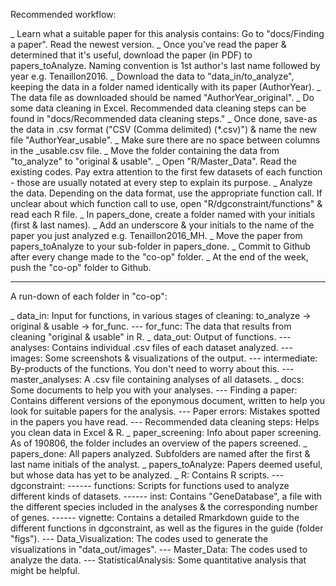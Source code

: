 Recommended workflow:

_ Learn what a suitable paper for this analysis contains: Go to "docs/Finding a paper". Read the newest version. 
_ Once you've read the paper & determined that it's useful, download the paper (in PDF) to papers_toAnalyze. Naming convention is 1st author's last name followed by year e.g. Tenaillon2016.
_ Download the data to "data_in/to_analyze", keeping the data in a folder named identically with its paper (AuthorYear).
_ The data file as downloaded should be named "AuthorYear_original".
_ Do some data cleaning in Excel. Recommended data cleaning steps can be found in "docs/Recommended data cleaning steps."
_ Once done, save-as the data in .csv format ("CSV (Comma delimited) (*.csv)") & name the new file "AuthorYear_usable".
_ Make sure there are no space between columns in the _usable.csv file.
_ Move the folder containing the data from "to_analyze" to "original & usable".
_ Open "R/Master_Data". Read the existing codes. Pay extra attention to the first few datasets of each function - those are usually notated at every step to explain its purpose.
_ Analyze the data. Depending on the data format, use the appropriate function call. If unclear about which function call to use, open "R/dgconstraint/functions" & read each R file.
_ In papers_done, create a folder named with your initials (first & last names).
_ Add an underscore & your initials to the name of the paper you just analyzed e.g. Tenaillon2016_MH. 
_ Move the paper from papers_toAnalyze to your sub-folder in papers_done. 
_ Commit to Github after every change made to the "co-op" folder.
_ At the end of the week, push the "co-op" folder to Github.
_________________________________________

A run-down of each folder in "co-op":

_ data_in: Input for functions, in various stages of cleaning: to_analyze -> original & usable -> for_func.
--- for_func: The data that results from cleaning "original & usable" in R.
_ data_out: Output of functions.
--- analyses: Contains individual .csv files of each dataset analyzed.
--- images: Some screenshots & visualizations of the output. 
--- intermediate: By-products of the functions. You don't need to worry about this.
--- master_analyses: A .csv file containing analyses of all datasets.
_ docs: Some documents to help you with your analyses.
--- Finding a paper: Contains different versions of the eponymous document, written to help you look for suitable papers for the analysis.
--- Paper errors: Mistakes spotted in the papers you have read. 
--- Recommended data cleaning steps: Helps you clean data in Excel & R.
_ paper_screening: Info about paper screening. As of 190806, the folder includes an overview of the papers screened.
_ papers_done: All papers analyzed. Subfolders are named after the first & last name initials of the analyst.
_ papers_toAnalyze: Papers deemed useful, but whose data has yet to be analyzed.
_ R: Contains R scripts.
--- dgconstraint: 
------ functions: Scripts for functions used to analyze different kinds of datasets.
------ inst: Contains "GeneDatabase", a file with the different species included in the analyses & the corresponding number of genes.
------ vignette: Contains a detailed Rmarkdown guide to the different functions in dgconstraint, as well as the figures in the guide (folder "figs").
--- Data_Visualization: The codes used to generate the visualizations in "data_out/images".
--- Master_Data: The codes used to analyze the data.
--- StatisticalAnalysis: Some quantitative analysis that might be helpful.